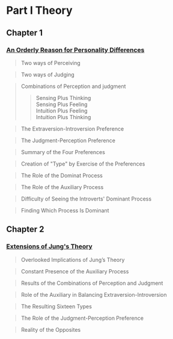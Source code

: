 # Part I Theory
## Chapter 1 
### [An Orderly Reason for Personality Differences](https://github.com/milochen0418/gifts-differing/blob/master/PART%20I%20Theory/CH01_AnOrderlyReasonForPersonalityDifferences.md)

> Two ways of Perceiving   

> Two ways of Judging  

> Combinations of Perception and judgment  
>> Sensing Plus Thinking    
>> Sensing Plus Feeling  
>> Intuition Plus Feeling  
>> Intuition Plus Thinking  

> The Extraversion-Introversion Preference  

> The Judgment-Perception Preference  

> Summary of the Four Preferences  

> Creation of "Type" by Exercise of the Preferences  

> The Role of the Dominat Process  

> The Role of the Auxiliary Process  

> Difficulty of Seeing the Introverts' Dominant Process  

> Finding Which Process Is Dominant  

## Chapter 2
### [Extensions of Jung's Theory](https://github.com/milochen0418/gifts-differing/blob/master/PART%20I%20Theory/CH02_ExtensionsOfJungsTheory.md)  

> Overlooked Implications of Jung’s Theory  

> Constant Presence of the Auxiliary Process 

> Results of the Combinations of Perception and Judgment  

> Role of the Auxiliary in Balancing Extraversion-Introversion  

> The Resulting Sixteen Types  

> The Role of the Judgment-Perception Preference  

> Reality of the Opposites  
